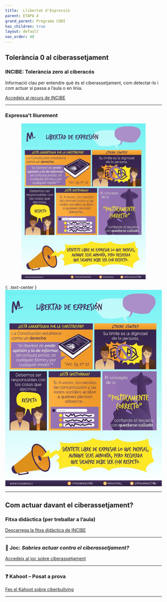 ```yaml
---
title:  Llibertat d'Expressió
parent: ETAPA 4
grand_parent: Programa CODI
has_children: true
layout: default
nav_order: 40
---
```




## Tolerància 0 al ciberassetjament

### **INCIBE: Tolerància zero al ciberacós**

Informació clau per entendre què és el ciberassetjament, com detectar-lo i com actuar si passa a l’aula o en línia.

<p>
  <a href="https://www.incibe.es/menores/recursos/tolerancia-cero-al-ciberacoso/" target="_blank" class="btn btn-primary">
    Accedeix al recurs de INCIBE
  </a>
</p>

---

### Expressa't lliurement

<div style="text-align: center;">
  <img src="imatges/llibertatexpressio.jpeg" alt="Llibertat d'expressió" width="400"/>
</div>



{: .text-center }
![Llibertat](imatges/llibertatexpressio.jpeg)


---

## Com actuar davant el ciberassetjament?

### Fitxa didàctica (per treballar a l’aula)

<p>
  <a href="https://www.incibe.es/sites/default/files/2025-01/fichadidactica-taller-sid2025.pdf?sstc=u31386nl545796" target="_blank" class="btn btn-primary">
    Descarrega la fitxa didàctica de INCIBE
  </a>
</p>

---

### 🎲 Joc: *Sabries actuar contra el ciberassetjament?*

<p>
  <a href="https://www.incibe.es/sites/default/files/contenidos/materiales/Campanas/ciberacoso/is4k_sabes_actuar_contra_el_ciberacoso.pdf" target="_blank" class="btn btn-primary">
    Accedeix al joc sobre ciberassetjament
  </a>
</p>

---

### ❓ Kahoot – Posat a prova

<p>
  <a href="https://pdabullying.com/es/resource/recursos-ciberbullying-is4k" target="_blank" class="btn btn-primary">
    Fes el Kahoot sobre ciberbullying
  </a>
</p>

---

